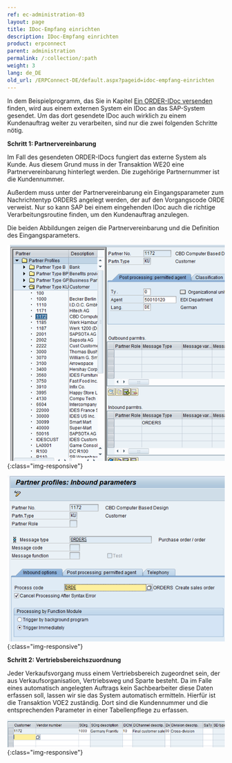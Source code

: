 ```yaml
---
ref: ec-administration-03
layout: page
title: IDoc-Empfang einrichten
description: IDoc-Empfang einrichten
product: erpconnect
parent: administration
permalink: /:collection/:path
weight: 3
lang: de_DE
old_url: /ERPConnect-DE/default.aspx?pageid=idoc-empfang-einrichten
---
```


In dem Beispielprogramm, das Sie in Kapitel [Ein ORDER-IDoc versenden](../idocs-senden-und-empfangen/beispiel-fuer-das-senden-eines-idocs) finden, wird aus einem externen System ein IDoc an das SAP-System gesendet. Um das dort gesendete IDoc auch wirklich zu einem Kundenauftrag weiter zu verarbeiten, sind nur die zwei folgenden Schritte nötig.

**Schritt 1: Partnervereinbarung**

Im Fall des gesendeten ORDER-IDocs fungiert das externe System als Kunde. Aus diesem Grund muss in der Transaktion WE20 eine Partnervereinbarung hinterlegt werden. Die zugehörige Partnernummer ist die Kundennummer.

Außerdem muss unter der Partnervereinbarung ein Eingangsparameter zum Nachrichtentyp ORDERS angelegt werden, der auf den Vorgangscode ORDE verweist. Nur so kann SAP bei einem eingehenden IDoc auch die richtige Verarbeitungsroutine finden, um den Kundenauftrag anzulegen.

Die beiden Abbildungen zeigen die Partnervereinbarung und die Definition des Eingangsparameters.

![IDoc-Receive-001](/img/content/IDoc-Receive-001.png){:class="img-responsive"}

![IDoc-Receive-002](/img/content/IDoc-Receive-002.png){:class="img-responsive"}

**Schritt 2: Vertriebsbereichszuordnung**

Jeder Verkaufsvorgang muss einem Vertriebsbereich zugeordnet sein, der aus Verkaufsorganisation, Vertriebsweg und Sparte besteht. Da im Falle eines automatisch angelegten Auftrags kein Sachbearbeiter diese Daten erfassen soll, lassen wir sie das System automatisch ermitteln. Hierfür ist die Transaktion VOE2 zuständig. Dort sind die Kundennummer und die entsprechenden Parameter in einer Tabellenpflege zu erfassen.

![IDoc-Receive-003](/img/content/IDoc-Receive-003.png){:class="img-responsive"}